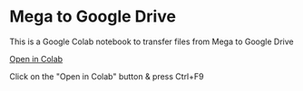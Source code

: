 # Mega to Google Drive
This is a Google Colab notebook to transfer files from Mega to Google Drive

<a href="https://colab.research.google.com/github/zatch-76/Mega_to_Google_Drive/blob/main/Mega_to_Google_Drive.ipynb" target="_parent\">Open in Colab</a>

Click on the "Open in Colab" button & press Ctrl+F9
